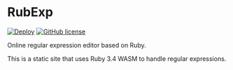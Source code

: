 # RubExp
[![Deploy](https://github.com/ar2em1s/rubexp/actions/workflows/main.yml/badge.svg?branch=main)](https://github.com/ar2em1s/rubexp/actions/workflows/main.yml)
[![GitHub license](https://img.shields.io/github/license/ar2em1s/rubexp)](https://github.com/ar2em1s/rubexp/blob/main/LICENSE.txt)

Online regular expression editor based on Ruby.

This is a static site that uses Ruby 3.4 WASM to handle regular expressions.
